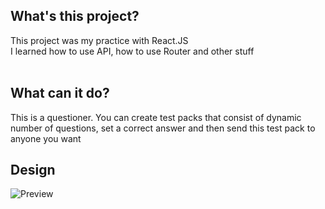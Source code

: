 ## What's this project?
This project was my practice with React.JS<br>
I learned how to use API, how to use Router and other stuff<br><br>

## What can it do?
This is a questioner. You can create test packs that consist of dynamic number of questions, set a correct answer and then send this test pack to anyone you want

## Design
![Preview](https://github.com/Rynn-Lee/Questioner_ReactJS/blob/main/public/Images/Preview.png)